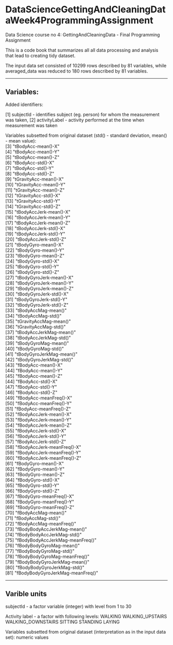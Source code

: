 # DataScienceGettingAndCleaningDataWeek4ProgrammingAssignment
Data Science course no 4: GettingAndCleaningData - Final Programming Assignment

This is a code book that summarizes all all data processing and analysis that lead to creating tidy dataset.

The input data set consisted of 10299 rows described by 81 variables, while averaged_data was reduced to 180 rows described
by 81 variables.

---------------------------------------------------------------------------------------------------------------------------
Variables:
---------------------------------------------------------------------------------------------------------------------------
Added identifiers:

  [1] subjectId - identifies subject (eg. person) for whom the measurement was taken, 
  [2] activityLabel - activity performed at the time when measurement was taken


Variables subsetted from original dataset (std() - standard deviation, mean() - mean value):                
 [3] "tBodyAcc-mean()-X"               
 [4] "tBodyAcc-mean()-Y"              
 [5] "tBodyAcc-mean()-Z"               
 [6] "tBodyAcc-std()-X"               
 [7] "tBodyAcc-std()-Y"                
 [8] "tBodyAcc-std()-Z"               
 [9] "tGravityAcc-mean()-X"            
[10] "tGravityAcc-mean()-Y"           
[11] "tGravityAcc-mean()-Z"            
[12] "tGravityAcc-std()-X"            
[13] "tGravityAcc-std()-Y"             
[14] "tGravityAcc-std()-Z"            
[15] "tBodyAccJerk-mean()-X"           
[16] "tBodyAccJerk-mean()-Y"          
[17] "tBodyAccJerk-mean()-Z"           
[18] "tBodyAccJerk-std()-X"           
[19] "tBodyAccJerk-std()-Y"            
[20] "tBodyAccJerk-std()-Z"           
[21] "tBodyGyro-mean()-X"              
[22] "tBodyGyro-mean()-Y"             
[23] "tBodyGyro-mean()-Z"              
[24] "tBodyGyro-std()-X"              
[25] "tBodyGyro-std()-Y"               
[26] "tBodyGyro-std()-Z"              
[27] "tBodyGyroJerk-mean()-X"          
[28] "tBodyGyroJerk-mean()-Y"         
[29] "tBodyGyroJerk-mean()-Z"          
[30] "tBodyGyroJerk-std()-X"          
[31] "tBodyGyroJerk-std()-Y"           
[32] "tBodyGyroJerk-std()-Z"          
[33] "tBodyAccMag-mean()"              
[34] "tBodyAccMag-std()"              
[35] "tGravityAccMag-mean()"           
[36] "tGravityAccMag-std()"           
[37] "tBodyAccJerkMag-mean()"          
[38] "tBodyAccJerkMag-std()"          
[39] "tBodyGyroMag-mean()"             
[40] "tBodyGyroMag-std()"             
[41] "tBodyGyroJerkMag-mean()"         
[42] "tBodyGyroJerkMag-std()"         
[43] "fBodyAcc-mean()-X"               
[44] "fBodyAcc-mean()-Y"              
[45] "fBodyAcc-mean()-Z"               
[44] "fBodyAcc-std()-X"               
[47] "fBodyAcc-std()-Y"                
[46] "fBodyAcc-std()-Z"               
[49] "fBodyAcc-meanFreq()-X"           
[50] "fBodyAcc-meanFreq()-Y"          
[51] "fBodyAcc-meanFreq()-Z"           
[52] "fBodyAccJerk-mean()-X"          
[53] "fBodyAccJerk-mean()-Y"           
[54] "fBodyAccJerk-mean()-Z"          
[55] "fBodyAccJerk-std()-X"            
[56] "fBodyAccJerk-std()-Y"           
[57] "fBodyAccJerk-std()-Z"            
[58] "fBodyAccJerk-meanFreq()-X"      
[59] "fBodyAccJerk-meanFreq()-Y"       
[60] "fBodyAccJerk-meanFreq()-Z"      
[61] "fBodyGyro-mean()-X"              
[62] "fBodyGyro-mean()-Y"             
[63] "fBodyGyro-mean()-Z"              
[64] "fBodyGyro-std()-X"              
[65] "fBodyGyro-std()-Y"               
[66] "fBodyGyro-std()-Z"              
[67] "fBodyGyro-meanFreq()-X"          
[68] "fBodyGyro-meanFreq()-Y"         
[69] "fBodyGyro-meanFreq()-Z"          
[70] "fBodyAccMag-mean()"             
[71] "fBodyAccMag-std()"               
[72] "fBodyAccMag-meanFreq()"         
[73] "fBodyBodyAccJerkMag-mean()"      
[74] "fBodyBodyAccJerkMag-std()"      
[75] "fBodyBodyAccJerkMag-meanFreq()"  
[76] "fBodyBodyGyroMag-mean()"        
[77] "fBodyBodyGyroMag-std()"          
[78] "fBodyBodyGyroMag-meanFreq()"    
[79] "fBodyBodyGyroJerkMag-mean()"     
[80] "fBodyBodyGyroJerkMag-std()"     
[81] "fBodyBodyGyroJerkMag-meanFreq()"

----------------------------------------------------------------------------------------------------------------------
Varible units
----------------------------------------------------------------------------------------------------------------------
subjectId - a factor variable (integer) with level from 1 to 30 

Activity label - a factor with following levels:
 WALKING 
 WALKING_UPSTAIRS 
 WALKING_DOWNSTAIRS 
 SITTING 
 STANDING 
 LAYING 

Variables subsetted from original dataset (interpretation as in the input data set): numeric values 

